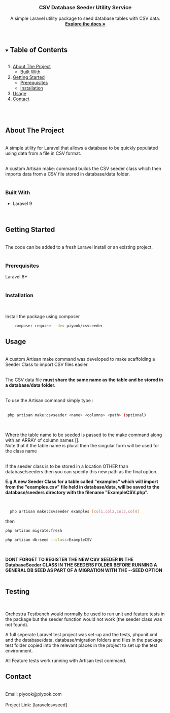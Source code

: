 
<!-- PROJECT LOGO -->
<br />
<p align="center">

  <h3 align="center">CSV Database Seeder Utility Service</h3>

  <p align="center">
    A simple Laravel utility package to seed database tables with CSV data.
    <br />
    <a href="https://github.com/piyook/laravelcsvseed"><strong>Explore the docs »</strong></a>
    <br />
    <br />
  </p>
</p>



<!-- TABLE OF CONTENTS -->
<details open="open">
  <summary><h2 style="display: inline-block">Table of Contents</h2></summary>
  <ol>
    <li>
      <a href="#about-the-project">About The Project</a>
      <ul>
        <li><a href="#built-with">Built With</a></li>
      </ul>
    </li>
    <li>
      <a href="#getting-started">Getting Started</a>
      <ul>
        <li><a href="#prerequisites">Prerequisites</a></li>
        <li><a href="#installation">Installation</a></li>
      </ul>
    </li>
    <li><a href="#usage">Usage</a></li>
    <li><a href="#contact">Contact</a></li>
  </ol>
</details>

<br/>
<br/>

<!-- ABOUT THE PROJECT -->
## About The Project
<br/>
A simple utility for Laravel that allows a database to be quickly populated using data from a file in CSV format. <br/>  <br/>

A custom Artisan make: command builds the CSV seeder class which then imports data from a CSV file stored in database/data folder.
<br/>
<br/>
### Built With

* Laravel 9   
<br/>

## Getting Started
<br/>
The code can be added to a fresh Laravel install or an existing project.
<br/>
<br/>

### Prerequisites

Laravel 8+
<br/>
<br/>

### Installation
<br/>

Install the package using composer 

```sh
    composer require --dev piyook/csvseeder
```



## Usage

<br/>
A custom Artisan make command was developed to make scaffolding a Seeder Class to import CSV files easier.
<br/><br/>

The CSV data file **must share the same name as the table and be stored in a database/data folder.**<br/><br/>

To use the Artisan command simply type :<br/><br/>

 ```sh
  php artisan make:csvseeder <name> <columns> <path> (optional)
  ``` 
<br/>


Where the table name to be seeded is passed to the make command along with an ARRAY of column names []. 
<br/>
Note that if the table name is plural then the singular form will be used for the class name<br/><br/>

If the seeder class is to be stored in a location OTHER than database/seeders then you can specify this new path as the final option.
<br/>

**E.g A new Seeder Class for a table called "examples" which will import from the "examples.csv" file held in database/data, will be saved to the database/seeders directory with the filename "ExampleCSV.php".** <br/>

<br/>

  ```sh
    php artisan make:csvseeder examples [col1,col2,col3,col4]
  ```
then 

  ```sh
  php artisan migrate:fresh

  php artisan db:seed --class=ExampleCSV
  ``` 
  <br/>

**DONT FORGET TO REGISTER THE NEW CSV SEEDER IN THE DatabaseSeeder CLASS IN THE SEEDERS FOLDER BEFORE RUNNING A GENERAL DB SEED AS PART OF A MIGRATION WITH THE --SEED OPTION**
<br/>
<br/>

## Testing
<br/>

Orchestra Testbench would normally be used to run unit and feature tests in the package but the seeder function would not work (the seeder class was not found).


A full seperate Laravel test project was set-up and the tests, phpunit.xml and the database/data, database/migration folders and files in the package test folder copied into the relevant places in the project to set up the test environment.

All Feature tests work running with Artisan test command.

## Contact

<br/>
Email: piyook@piyook.com
<br/><br/>
Project Link: 
[laravelcsvseed] <https://github.com/piyook/laravelcsvseed>


